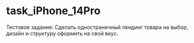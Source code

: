 # task_iPhone_14Pro
Тестовое задание: Сделать одностраничный лендинг товара на выбор, дизайн и структуру оформить на свой вкус. 
